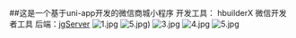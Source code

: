 ##这是一个基于uni-app开发的微信商城小程序
开发工具： hbuilderX 微信开发者工具
后端：[jgServer](https://github.com/No1white/jgServer)
![1.jpg](https://i.loli.net/2020/07/05/GvLSEqHImtkYK62.jpg)
![5.jpg](https://i.loli.net/2020/07/05/WucQyHD52COTnVA.jpg))
![3.jpg](https://i.loli.net/2020/07/05/NMp61ZaOVnzH5WP.jpg)
![4.jpg](https://i.loli.net/2020/07/05/UGmeFgNBiVcbHS9.jpg)
![5.jpg](https://i.loli.net/2020/07/05/pHbhuQw234OKG7W.jpg)
